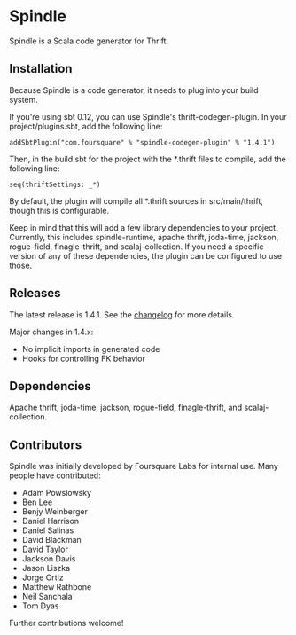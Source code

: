 # Spindle

Spindle is a Scala code generator for Thrift.

## Installation

Because Spindle is a code generator, it needs to plug into your build system.

If you're using sbt 0.12, you can use Spindle's thrift-codegen-plugin. In your project/plugins.sbt,
add the following line:

    addSbtPlugin("com.foursquare" % "spindle-codegen-plugin" % "1.4.1")

Then, in the build.sbt for the project with the *.thrift files to compile, add the following line:

    seq(thriftSettings: _*)

By default, the plugin will compile all *.thrift sources in src/main/thrift, though this is
configurable.

Keep in mind that this will add a few library dependencies to your project. Currently, this
includes spindle-runtime, apache thrift, joda-time, jackson, rogue-field, finagle-thrift, and
scalaj-collection. If you need a specific version of any of these dependencies, the plugin can be
configured to use those.

## Releases

The latest release is 1.4.1. See the [changelog](https://github.com/foursquare/spindle/blob/master/CHANGELOG.md) for more details.

Major changes in 1.4.x:

- No implicit imports in generated code
- Hooks for controlling FK behavior

## Dependencies

Apache thrift, joda-time, jackson, rogue-field, finagle-thrift, and scalaj-collection.

## Contributors

Spindle was initially developed by Foursquare Labs for internal use.
Many people have contributed:

- Adam Powslowsky
- Ben Lee
- Benjy Weinberger
- Daniel Harrison
- Daniel Salinas
- David Blackman
- David Taylor
- Jackson Davis
- Jason Liszka
- Jorge Ortiz
- Matthew Rathbone
- Neil Sanchala
- Tom Dyas

Further contributions welcome!
